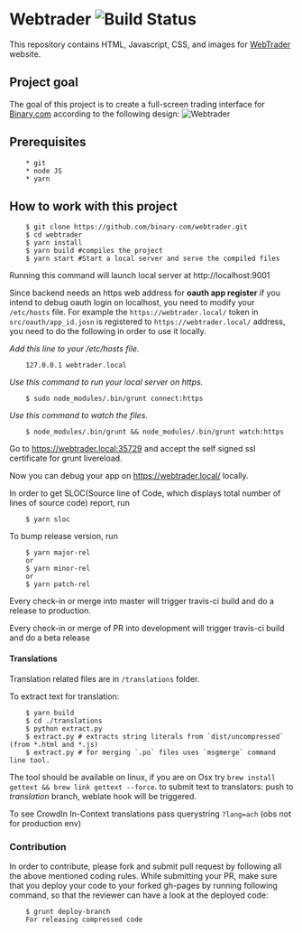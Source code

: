 # Webtrader ![Build Status](https://travis-ci.org/binary-com/webtrader.svg?branch=master)

This repository contains HTML, Javascript, CSS, and images for [WebTrader](http://binary-com.github.io/webtrader) website.

## Project goal
The goal of this project is to create a full-screen trading interface for [Binary.com](https://www.binary.com) according to the following design:
![Webtrader](https://banners.binary.com/misc/webtrader-layout.jpg)

## Prerequisites

        * git
        * node JS
        * yarn

## How to work with this project

        $ git clone https://github.com/binary-com/webtrader.git
        $ cd webtrader
        $ yarn install
        $ yarn build #compiles the project
        $ yarn start #Start a local server and serve the compiled files

Running this command will launch local server at http://localhost:9001

Since backend needs an https web address for **oauth app register** if you intend to debug oauth login on localhost,  you need to modify your `/etc/hosts` file. For example the `https://webtrader.local/` token in `src/oauth/app_id.josn` is registered to `https://webtrader.local/` address, you need to do the following in order to use it locally.

*Add this line to your /etc/hosts file.*

        127.0.0.1 webtrader.local

*Use this command to run your local server on https.*

        $ sudo node_modules/.bin/grunt connect:https

*Use this command to watch the files.*

        $ node_modules/.bin/grunt && node_modules/.bin/grunt watch:https

Go to https://webtrader.local:35729 and accept the self signed ssl certificate for grunt livereload.

Now you can debug your app on https://webtrader.local/ locally.

In order to get SLOC(Source line of Code, which displays total number of lines of source code) report, run

        $ yarn sloc

To bump release version, run

        $ yarn major-rel
        or
        $ yarn minor-rel
        or
        $ yarn patch-rel

Every check-in or merge into master will trigger travis-ci build and do a release to production.

Every check-in or merge of PR into development will trigger travis-ci build and do a beta release

#### Translations

Translation related files are in `/translations` folder.
    
  To extract text for translation:

        $ yarn build
        $ cd ./translations
        $ python extract.py
        $ extract.py # extracts string literals from `dist/uncompressed` (from *.html and *.js)
        $ extract.py # for merging `.po` files uses `msgmerge` command line tool.

The tool should be available on linux, if you are on Osx try `brew install gettext && brew link gettext --force`.
to submit text to translators: push to *translation* branch, weblate hook will be triggered.

To see CrowdIn In-Context translations pass querystring `?lang=ach` (obs not for production env)

### Contribution
In order to contribute, please fork and submit pull request by following all the above mentioned coding rules.
While submitting your PR, make sure that you deploy your code to your forked gh-pages by running following command, so that the reviewer can have a look at the deployed code:

        $ grunt deploy-branch
        For releasing compressed code
